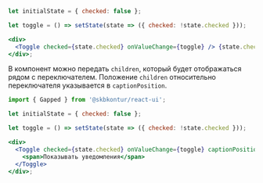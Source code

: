 ```jsx harmony
let initialState = { checked: false };

let toggle = () => setState(state => ({ checked: !state.checked }));

<div>
  <Toggle checked={state.checked} onValueChange={toggle} /> {state.checked ? 'On' : 'Off'}
</div>;
```

В компонент можно передать `children`, который будет отображаться рядом с переключателем.
Положение `children` относительно переключателя указывается в `captionPosition`.

```jsx harmony
import { Gapped } from '@skbkontur/react-ui';

let initialState = { checked: false };

let toggle = () => setState(state => ({ checked: !state.checked }));

<div>
  <Toggle checked={state.checked} onValueChange={toggle} captionPosition="left">
    <span>Показывать уведомления</span>
  </Toggle>
</div>;
```
